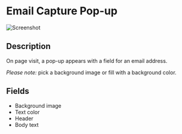 # Email Capture Pop-up

![Screenshot](https://github.com/optimizely/extension-library/blob/master/Email%20Capture%20Pop-up/screenshot.png)

## Description

On page visit, a pop-up appears with a field for an email address. 

_Please note:_ pick a background image or fill with a background color.

## Fields

* Background image
* Text color
* Header
* Body text

